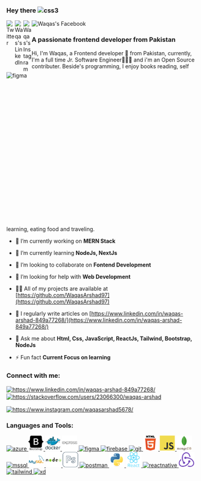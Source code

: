 <h3>Hey there <img src="https://media.giphy.com/media/hvRJCLFzcasrR4ia7z/giphy.gif" alt="css3" width="40" height="40"/></h3>

<a href="">
  <img align="left" alt="Twitter" width="22px" src="https://www.flaticon.com/free-icon/twitter_5968830?term=twitter+logo&page=1&position=4&origin=search&related_id=5968830" />
</a>
<a href="https://linkedin.com/in/https://www.linkedin.com/in/waqas-arshad-849a77268">
  <img align="left" alt="Waqas's LinkedIn" width="22px" src="https://cdn.worldvectorlogo.com/logos/linkedin-icon-2.svg" />
</a>

<a href="">
  <img align="left" alt="Waqas's Instagram" width="22px" src="https://cdn.worldvectorlogo.com/logos/instagram-2016-5.svg" />
</a>

<a href="">
  <img align="left" alt="Waqas's Facebook" height="22px" src="https://cdn.worldvectorlogo.com/logos/facebook-4.svg" />
</a>

<p align="left"> <img src="https://komarev.com/ghpvc/?username=waqasarshad97&label=Profile%20views&color=0e75b6&style=flat" alt="" /> </p>

<h3>A passionate frontend developer from Pakistan</h3>

<img align="right" src="https://github.com/WaqasArshad97/BrandPage-Using-React/assets/140519770/b4ce3f35-fdc7-4c15-aedf-de4c40dcc355" alt="figma" width="600" height="400"/>

<p>Hi, I'm Waqas, a Frontend developer 🚀 from Pakistan, currently, I'm a full time Jr. Software Engineer🧑🏻‍💻 and i'm an Open Source contributer. Beside's programming, I enjoy books reading, self learning, eating food and traveling.</p>

- 🔭 I’m currently working on **MERN Stack**

- 🌱 I’m currently learning **NodeJs, NextJs**

- 👯 I’m looking to collaborate on **Fontend Development**

- 🤝 I’m looking for help with **Web Development**

- 👨‍💻 All of my projects are available at [https://github.com/WaqasArshad97](https://github.com/WaqasArshad97)

- 📝 I regularly write articles on [https://www.linkedin.com/in/waqas-arshad-849a77268/](https://www.linkedin.com/in/waqas-arshad-849a77268/)

- 💬 Ask me about **Html, Css, JavaScript, ReactJs, Tailwind, Bootstrap, NodeJs**

- ⚡ Fun fact **Current Focus on learning**

<h3 align="left">Connect with me:</h3>
<p align="left">
<a href="https://linkedin.com/in/https://www.linkedin.com/in/waqas-arshad-849a77268/" target="blank">
  <img align="center" src="https://raw.githubusercontent.com/rahuldkjain/github-profile-readme-generator/master/src/images/icons/Social/linked-in-alt.svg" alt="https://www.linkedin.com/in/waqas-arshad-849a77268/" height="30" width="40" />
</a>

  <a href="https://stackoverflow.com/users/https://stackoverflow.com/users/23066300/waqas-arshad" target="blank">
    <img align="center" src="https://raw.githubusercontent.com/rahuldkjain/github-profile-readme-generator/master/src/images/icons/Social/stack-overflow.svg" alt="https://stackoverflow.com/users/23066300/waqas-arshad" height="30" width="40" /></a>
    
<a href="https://instagram.com/https://www.instagram.com/waqasarshad5678/" target="blank"><img align="center" src="https://raw.githubusercontent.com/rahuldkjain/github-profile-readme-generator/master/src/images/icons/Social/instagram.svg" alt="https://www.instagram.com/waqasarshad5678/" height="30" width="40" /></a>
</p>

<h3 align="left">Languages and Tools:</h3>
<p align="left"> 
  <a href="https://azure.microsoft.com/en-in/" target="_blank" rel="noreferrer"> 
    <img src="https://www.vectorlogo.zone/logos/microsoft_azure/microsoft_azure-icon.svg" alt="azure" width="40" height="40"/> </a>
  
  <a href="https://getbootstrap.com" target="_blank" rel="noreferrer"> 
    <img src="https://raw.githubusercontent.com/devicons/devicon/master/icons/bootstrap/bootstrap-plain-wordmark.svg" alt="bootstrap" width="40" height="40"/> </a>
    
  <a href="https://www.docker.com/" target="_blank" rel="noreferrer"> 
    <img src="https://raw.githubusercontent.com/devicons/devicon/master/icons/docker/docker-original-wordmark.svg" alt="docker" width="40" height="40"/> </a>
  
  <a href="https://expressjs.com" target="_blank" rel="noreferrer"> 
    <img src="https://raw.githubusercontent.com/devicons/devicon/master/icons/express/express-original-wordmark.svg" alt="express" width="40" height="40"/> </a>
  
  <a href="https://www.figma.com/" target="_blank" rel="noreferrer"> 
    <img src="https://www.vectorlogo.zone/logos/figma/figma-icon.svg" alt="figma" width="40" height="40"/> </a>
  
  <a href="https://firebase.google.com/" target="_blank" rel="noreferrer">
    <img src="https://www.vectorlogo.zone/logos/firebase/firebase-icon.svg" alt="firebase" width="40" height="40"/> </a>
  
  <a href="https://git-scm.com/" target="_blank" rel="noreferrer">
    <img src="https://www.vectorlogo.zone/logos/git-scm/git-scm-icon.svg" alt="git" width="40" height="40"/> </a>
  
  <a href="https://www.w3.org/html/" target="_blank" rel="noreferrer">
    <img src="https://raw.githubusercontent.com/devicons/devicon/master/icons/html5/html5-original-wordmark.svg" alt="html5" width="40" height="40"/> </a>
    
  <a href="https://developer.mozilla.org/en-US/docs/Web/JavaScript" target="_blank" rel="noreferrer">
    <img src="https://raw.githubusercontent.com/devicons/devicon/master/icons/javascript/javascript-original.svg" alt="javascript" width="40" height="40"/> </a>
  
  <a href="https://www.mongodb.com/" target="_blank" rel="noreferrer">
    <img src="https://raw.githubusercontent.com/devicons/devicon/master/icons/mongodb/mongodb-original-wordmark.svg" alt="mongodb" width="40" height="40"/> </a>
  
  <a href="https://www.microsoft.com/en-us/sql-server" target="_blank" rel="noreferrer">
    <img src="https://www.svgrepo.com/show/303229/microsoft-sql-server-logo.svg" alt="mssql" width="40" height="40"/> </a> 
    
  <a href="https://www.mysql.com/" target="_blank" rel="noreferrer"> 
    <img src="https://raw.githubusercontent.com/devicons/devicon/master/icons/mysql/mysql-original-wordmark.svg" alt="mysql" width="40" height="40"/> </a>
  
  <a href="https://nodejs.org" target="_blank" rel="noreferrer">
    <img src="https://raw.githubusercontent.com/devicons/devicon/master/icons/nodejs/nodejs-original-wordmark.svg" alt="nodejs" width="40" height="40"/> </a>
    
  <a href="https://www.photoshop.com/en" target="_blank" rel="noreferrer">
    <img src="https://raw.githubusercontent.com/devicons/devicon/master/icons/photoshop/photoshop-line.svg" alt="photoshop" width="40" height="40"/> </a>
  
  <a href="https://postman.com" target="_blank" rel="noreferrer">
    <img src="https://www.vectorlogo.zone/logos/getpostman/getpostman-icon.svg" alt="postman" width="40" height="40"/> </a>
  
  <a href="https://www.python.org" target="_blank" rel="noreferrer">
    <img src="https://raw.githubusercontent.com/devicons/devicon/master/icons/python/python-original.svg" alt="python" width="40" height="40"/> </a>
  
  <a href="https://reactjs.org/" target="_blank" rel="noreferrer"> 
    <img src="https://raw.githubusercontent.com/devicons/devicon/master/icons/react/react-original-wordmark.svg" alt="react" width="40" height="40"/> </a>
  
  <a href="https://reactnative.dev/" target="_blank" rel="noreferrer">
    <img src="https://reactnative.dev/img/header_logo.svg" alt="reactnative" width="40" height="40"/> </a>
  
  <a href="https://redux.js.org" target="_blank" rel="noreferrer">
    <img src="https://raw.githubusercontent.com/devicons/devicon/master/icons/redux/redux-original.svg" alt="redux" width="40" height="40"/> </a>
  
  <a href="https://tailwindcss.com/" target="_blank" rel="noreferrer">
    <img src="https://www.vectorlogo.zone/logos/tailwindcss/tailwindcss-icon.svg" alt="tailwind" width="40" height="40"/> </a>
  
  <a href="https://www.adobe.com/products/xd.html" target="_blank" rel="noreferrer">
    <img src="https://cdn.worldvectorlogo.com/logos/adobe-xd.svg" alt="xd" width="40" height="40"/> </a> </p>
